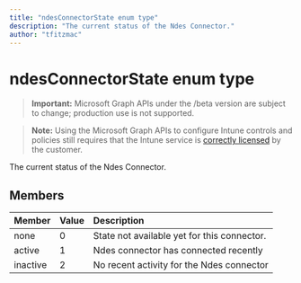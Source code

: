 ```yaml
---
title: "ndesConnectorState enum type"
description: "The current status of the Ndes Connector."
author: "tfitzmac"
---
```


# ndesConnectorState enum type

> **Important:** Microsoft Graph APIs under the /beta version are subject to change; production use is not supported.

> **Note:** Using the Microsoft Graph APIs to configure Intune controls and policies still requires that the Intune service is [correctly licensed](https://go.microsoft.com/fwlink/?linkid=839381) by the customer.

The current status of the Ndes Connector.

## Members
|Member|Value|Description|
|:---|:---|:---|
|none|0|State not available yet for this connector.|
|active|1|Ndes connector has connected recently|
|inactive|2|No recent activity for the Ndes connector|



